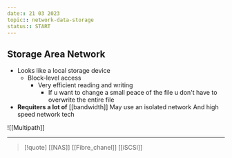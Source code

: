 ```yaml
---
date:: 21 03 2023
topic:: network-data-storage
status:: START
---
```

## Storage Area Network

- Looks like a local storage device 
	- Block-level access 
		- Very efficient reading and writing
			- If u want to change a small peace of the file u don't have to overwrite the entire file 
- **Requiters a lot of** [[bandwidth]] 
	May use an isolated network
	 And high speed network tech


![[Multipath]]



---
>[!quote]  [[NAS]] [[Fibre_chanel]] [[iSCSI]]